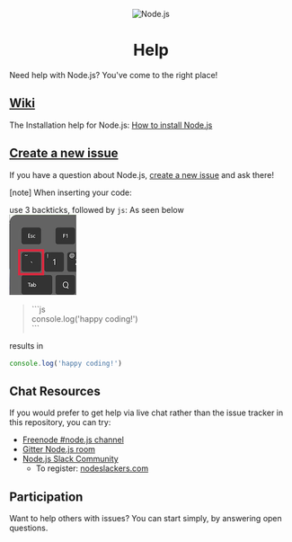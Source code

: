 <p align="center">
    <img
      alt="Node.js"
      src="https://nodejs.org/static/images/logo-light.svg"
      width="400"
    />
   <h1 align="center"> Help </h1>
</p>


Need help with Node.js? You've come to the right place!

## [Wiki](https://github.com/nodejs/help/wiki)

The Installation help for Node.js: [How to install Node.js](https://github.com/nodejs/help/wiki/Installation)

## [Create a new issue](https://github.com/nodejs/help/issues/new)

If you have a question about Node.js, [create a new issue](https://github.com/nodejs/help/issues/new)
and ask there!

[note] When inserting your code:

use 3 backticks, followed by `js`: As seen below  
![node-js](assets/backtick.png)

<blockquote>```js<br>
console.log('happy coding!')<br>
```</blockquote>

results in
```js
console.log('happy coding!')
```


## Chat Resources

If you would prefer to get help via live chat rather than the issue tracker in
this repository, you can try:

* [Freenode #node.js channel](https://webchat.freenode.net/?channels=node.js&uio=d4)
* [Gitter Node.js room](https://gitter.im/nodejs/node)
* [Node.js Slack Community](https://node-js.slack.com/)
  * To register: [nodeslackers.com](http://www.nodeslackers.com/)
  
## Participation
Want to help others with issues? You can start simply, by answering open questions.

